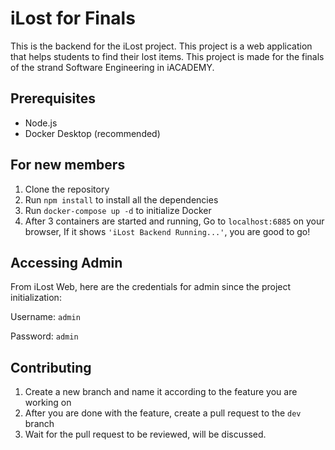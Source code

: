 # iLost for Finals

This is the backend for the iLost project. This project is a web application that helps students to find their lost items. This project is made for the finals of the strand Software Engineering in iACADEMY.

## Prerequisites
- Node.js
- Docker Desktop (recommended)

## For new members
1. Clone the repository
2. Run `npm install` to install all the dependencies
3. Run `docker-compose up -d` to initialize Docker
4. After 3 containers are started and running, Go to `localhost:6885` on your browser, If it shows `'iLost Backend Running...'`, you are good to go!

## Accessing Admin
From iLost Web, here are the credentials for admin since the project initialization:

Username: `admin`

Password: `admin`

## Contributing
1. Create a new branch and name it according to the feature you are working on
2. After you are done with the feature, create a pull request to the `dev` branch
3. Wait for the pull request to be reviewed, will be discussed.
